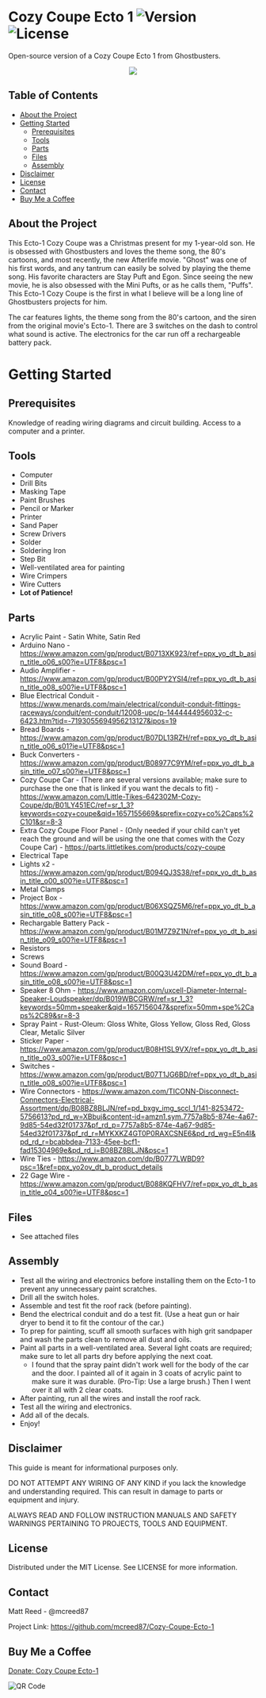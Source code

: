 # Cozy Coupe Ecto 1 ![Version](https://img.shields.io/badge/release-v1.0.1-blue) ![License](https://img.shields.io/badge/license-MIT-green)

Open-source version of a Cozy Coupe Ecto 1 from Ghostbusters.

<p align="center">
  <img src="https://user-images.githubusercontent.com/14786511/174496837-7e76bdd6-5b63-49f8-ab68-2622ad6e5922.jpg?raw=true">
</p>

<!-- TABLE OF CONTENTS -->
## Table of Contents

* [About the Project](#about-the-project)
* [Getting Started](#getting-started)
    * [Prerequisites](#prerequisites)
    * [Tools](#tools)
    * [Parts](#parts)
    * [Files](#files)
    * [Assembly](#assembly)
* [Disclaimer](#disclaimer)
* [License](#license)
* [Contact](#contact)
* [Buy Me a Coffee](#buy-me-a-coffee)

## About the Project

This Ecto-1 Cozy Coupe was a Christmas present for my 1-year-old son. He is obsessed with Ghostbusters and loves the theme song, the 80's cartoons, and most recently, the new Afterlife movie. "Ghost" was one of his first words, and any tantrum can easily be solved by playing the theme song. His favorite characters are Stay Puft and Egon. Since seeing the new movie, he is also obsessed with the Mini Pufts, or as he calls them, "Puffs". This Ecto-1 Cozy Coupe is the first in what I believe will be a long line of Ghostbusters projects for him.

The car features lights, the theme song from the 80's cartoon, and the siren from the original movie's Ecto-1. There are 3 switches on the dash to control what sound is active. The electronics for the car run off a rechargeable battery pack. 

# Getting Started

## Prerequisites
Knowledge of reading wiring diagrams and circuit building. Access to a computer and a printer.

## Tools
* Computer
* Drill Bits
* Masking Tape
* Paint Brushes
* Pencil or Marker
* Printer
* Sand Paper
* Screw Drivers
* Solder
* Soldering Iron
* Step Bit
* Well-ventilated area for painting
* Wire Crimpers
* Wire Cutters
* **Lot of Patience!**

## Parts
* Acrylic Paint - Satin White, Satin Red
* Arduino Nano - https://www.amazon.com/gp/product/B0713XK923/ref=ppx_yo_dt_b_asin_title_o06_s00?ie=UTF8&psc=1
* Audio Amplifier - https://www.amazon.com/gp/product/B00PY2YSI4/ref=ppx_yo_dt_b_asin_title_o08_s00?ie=UTF8&psc=1
* Blue Electrical Conduit - https://www.menards.com/main/electrical/conduit-conduit-fittings-raceways/conduit/ent-conduit/12008-upc/p-1444444956032-c-6423.htm?tid=-7193055694956213127&ipos=19
* Bread Boards - https://www.amazon.com/gp/product/B07DL13RZH/ref=ppx_yo_dt_b_asin_title_o06_s01?ie=UTF8&psc=1
* Buck Converters - https://www.amazon.com/gp/product/B08977C9YM/ref=ppx_yo_dt_b_asin_title_o07_s00?ie=UTF8&psc=1
* Cozy Coupe Car - (There are several versions available; make sure to purchase the one that is linked if you want the decals to fit) - https://www.amazon.com/Little-Tikes-642302M-Cozy-Coupe/dp/B01LY451EC/ref=sr_1_3?keywords=cozy+coupe&qid=1657155669&sprefix=cozy+co%2Caps%2C101&sr=8-3
* Extra Cozy Coupe Floor Panel - (Only needed if your child can't yet reach the ground and will be using the one that comes with the Cozy Coupe Car) - https://parts.littletikes.com/products/cozy-coupe
* Electrical Tape
* Lights x2 - https://www.amazon.com/gp/product/B094QJ3S38/ref=ppx_yo_dt_b_asin_title_o00_s00?ie=UTF8&psc=1
* Metal Clamps
* Project Box - https://www.amazon.com/gp/product/B06XSQZ5M6/ref=ppx_yo_dt_b_asin_title_o08_s00?ie=UTF8&psc=1
* Rechargable Battery Pack - https://www.amazon.com/gp/product/B01M7Z9Z1N/ref=ppx_yo_dt_b_asin_title_o09_s00?ie=UTF8&psc=1
* Resistors
* Screws
* Sound Board - https://www.amazon.com/gp/product/B00Q3U42DM/ref=ppx_yo_dt_b_asin_title_o08_s00?ie=UTF8&psc=1
* Speaker 8 Ohm - https://www.amazon.com/uxcell-Diameter-Internal-Speaker-Loudspeaker/dp/B019WBCGRW/ref=sr_1_3?keywords=50mm+speaker&qid=1657156047&sprefix=50mm+spe%2Caps%2C89&sr=8-3
* Spray Paint - Rust-Oleum: Gloss White, Gloss Yellow, Gloss Red, Gloss Clear, Metalic Silver 
* Sticker Paper - https://www.amazon.com/gp/product/B08H1SL9VX/ref=ppx_yo_dt_b_asin_title_o03_s00?ie=UTF8&psc=1
* Switches - https://www.amazon.com/gp/product/B07T1JG6BD/ref=ppx_yo_dt_b_asin_title_o08_s00?ie=UTF8&psc=1
* Wire Connectors - https://www.amazon.com/TICONN-Disconnect-Connectors-Electrical-Assortment/dp/B08BZ8BLJN/ref=pd_bxgy_img_sccl_1/141-8253472-5756613?pd_rd_w=XBbuj&content-id=amzn1.sym.7757a8b5-874e-4a67-9d85-54ed32f01737&pf_rd_p=7757a8b5-874e-4a67-9d85-54ed32f01737&pf_rd_r=MYKXKZ4GT0P0RAXCSNE6&pd_rd_wg=E5n4I&pd_rd_r=bcabbdea-7133-45ee-bcf1-fad15304969e&pd_rd_i=B08BZ8BLJN&psc=1
* Wire Ties - https://www.amazon.com/dp/B0777LWBD9?psc=1&ref=ppx_yo2ov_dt_b_product_details
* 22 Gage Wire - https://www.amazon.com/gp/product/B088KQFHV7/ref=ppx_yo_dt_b_asin_title_o04_s00?ie=UTF8&psc=1

## Files
* See attached files

## Assembly

* Test all the wiring and electronics before installing them on the Ecto-1 to prevent any unnecessary paint scratches.
* Drill all the switch holes.
* Assemble and test fit the roof rack (before painting).
* Bend the electrical conduit and do a test fit. (Use a heat gun or hair dryer to bend it to fit the contour of the car.)
* To prep for painting, scuff all smooth surfaces with high grit sandpaper and wash the parts clean to remove all dust and oils.
* Paint all parts in a well-ventilated area. Several light coats are required; make sure to let all parts dry before applying the next coat.
  * I found that the spray paint didn't work well for the body of the car and the door. I painted all of it again in 3 coats of acrylic paint to make sure it was durable. (Pro-Tip: Use a large brush.) Then I went over it all with 2 clear coats.
* After painting, run all the wires and install the roof rack.
* Test all the wiring and electronics.
* Add all of the decals.
* Enjoy!

## Disclaimer
This guide is meant for informational purposes only.

DO NOT ATTEMPT ANY WIRING OF ANY KIND if you lack the knowledge and understanding required. This can result in damage to parts or equipment and injury.

ALWAYS READ AND FOLLOW INSTRUCTION MANUALS AND SAFETY WARNINGS PERTAINING TO PROJECTS, TOOLS AND EQUIPMENT.

## License
Distributed under the MIT License. See LICENSE for more information.

## Contact
Matt Reed - @mcreed87

Project Link: https://github.com/mcreed87/Cozy-Coupe-Ecto-1

## Buy Me a Coffee

[Donate: Cozy Coupe Ecto-1](https://www.paypal.com/donate/?business=LWE3487KR8HR6&no_recurring=0&item_name=Cozy+Coupe+Ecto-1&currency_code=USD)

![QR Code](https://user-images.githubusercontent.com/14786511/177629763-1255bc82-a511-4e49-984c-337e99d5b142.png)

